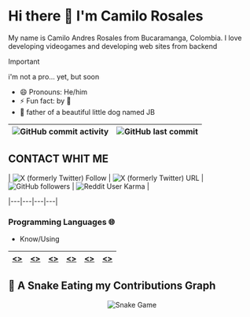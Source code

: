 # Hi there 👋 I'm Camilo Rosales

My name is Camilo Andres Rosales from Bucaramanga, Colombia. I love developing videogames and developing web sites from backend 

>[!IMPORTANT]
>i'm not a pro... yet, but soon

- 😄 Pronouns: He/him
- ⚡ Fun fact: []() by []()🤯
- :dog: father of a beautiful little dog named JB

| ![GitHub commit activity](https://img.shields.io/github/commit-activity/w/TheLiightBringer/TheLiightBringer) | ![GitHub last commit](https://img.shields.io/github/last-commit/TheLiightBringer/TheLiightBringer)
|---|---|

## CONTACT WHIT ME 

| ![X (formerly Twitter) Follow](https://img.shields.io/twitter/follow/AndrewsSixX) | ![X (formerly Twitter) URL](https://img.shields.io/twitter/url?url=https%3A%2F%2Fx.com%2FAndrewsSixX) | ![GitHub followers](https://img.shields.io/github/followers/TheLiightBringer) | ![Reddit User Karma](https://img.shields.io/reddit/user-karma/link/AndrewSixX11) |

|---|---|---|---|

### Programming Languages 🌐

- Know/Using

| [<>]()  | [<>]()  | [<>]()  |  [<>]() |  [<>]() | [<>]()  |
|---|---|---|---|---|---|

## 🐍 A Snake Eating my Contributions Graph
	
<p align = "center">
	<img src = "https://github.com/TheLiightBringer/TheLiightBringer/blob/output/github-contribution-grid-snake.svg?" alt = "Snake Game"/>
</p>

